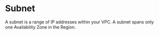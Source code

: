 # Subnet

A subnet is a range of IP addresses within your VPC. A subnet spans only one Availability Zone in the Region.
